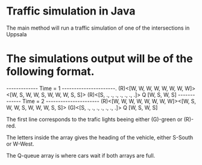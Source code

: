 # Traffic simulation in Java 

The main method will run a traffic simulation of one of the intersections in Uppsala

# The simulations output will be of the following format.
------------- Time = 1 ----------------------.
(R)<[W, W, W, W, W, W, W, W]><[W, S, W, W, S, W, W, W, S, S]>
(R)<[S, ., ., ., ., ., ., .]> Q [W, S, W, S]
------------- Time = 2 ----------------------
(R)<[W, W, W, W, W, W, W, W]><[W, S, W, W, S, W, W, W, S, S]>
(G)<[S, ., ., ., ., ., ., .]> Q [W, S, W, S]

The first line corresponds to the trafic lights beeing either (G)-green or (R)-red.

The letters inside the array gives the heading of the vehicle, either S-South or W-West.

The Q-queue array is where cars wait if both arrays are full.
